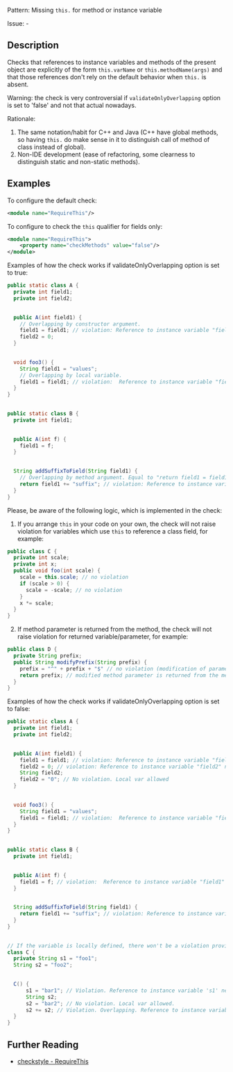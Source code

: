 Pattern: Missing `this.` for method or instance variable

Issue: -

## Description

Checks that references to instance variables and methods of the present object are explicitly of the form `this.varName` or `this.methodName(args)` and that those references don't rely on the default behavior when `this.` is absent. 

Warning: the check is very controversial if `validateOnlyOverlapping` option is set to 'false' and not that actual nowadays. 

Rationale: 

  1. The same notation/habit for C++ and Java (C++ have global methods, so having `this.` do make sense in it to distinguish call of method of class instead of global). 
  2. Non-IDE development (ease of refactoring, some clearness to distinguish static and non-static methods). 

## Examples

To configure the default check: 


```xml
<module name="RequireThis"/>
```
        

To configure to check the `this` qualifier for fields only: 


```xml
<module name="RequireThis">
    <property name="checkMethods" value="false"/>
</module>
```
        

Examples of how the check works if validateOnlyOverlapping option is set to true: 


```java
public static class A {
  private int field1;
  private int field2;
 

  public A(int field1) {
    // Overlapping by constructor argument.
    field1 = field1; // violation: Reference to instance variable "field1" needs "this".
    field2 = 0;
  }
 

  void foo3() {
    String field1 = "values";
    // Overlapping by local variable.
    field1 = field1; // violation:  Reference to instance variable "field1" needs "this".
  }
}
 

public static class B {
  private int field1;
 

  public A(int f) {
    field1 = f;
  }
 

  String addSuffixToField(String field1) {
    // Overlapping by method argument. Equal to "return field1 = field1 + "suffix";"
    return field1 += "suffix"; // violation: Reference to instance variable "field1" needs "this".
  }
}
```
       

Please, be aware of the following logic, which is implemented in the check: 

1) If you arrange `this` in your code on your own, the check will not raise violation for variables which use `this` to reference a class field, for example: 


```java
public class C {
  private int scale;
  private int x;
  public void foo(int scale) {
    scale = this.scale; // no violation
    if (scale > 0) {
      scale = -scale; // no violation
    }
    x *= scale;
  }
}
```
       

2) If method parameter is returned from the method, the check will not raise violation for returned variable/parameter, for example: 


```java
public class D {
  private String prefix;
  public String modifyPrefix(String prefix) {
    prefix = "^" + prefix + "$" // no violation (modification of parameter)
    return prefix; // modified method parameter is returned from the method
  }
}
```
       

Examples of how the check works if validateOnlyOverlapping option is set to false: 


```java
public static class A {
  private int field1;
  private int field2;
 

  public A(int field1) {
    field1 = field1; // violation: Reference to instance variable "field1" needs "this".
    field2 = 0; // violation: Reference to instance variable "field2" needs "this".
    String field2;
    field2 = "0"; // No violation. Local var allowed
  }
 

  void foo3() {
    String field1 = "values";
    field1 = field1; // violation:  Reference to instance variable "field1" needs "this".
  }
}
 

public static class B {
  private int field1;
 

  public A(int f) {
    field1 = f; // violation:  Reference to instance variable "field1" needs "this".
  }
 

  String addSuffixToField(String field1) {
    return field1 += "suffix"; // violation: Reference to instance variable "field1" needs "this".
  }
}
 

// If the variable is locally defined, there won't be a violation provided the variable doesn't overlap.
class C {
  private String s1 = "foo1";
  String s2 = "foo2";
 

  C() {
      s1 = "bar1"; // Violation. Reference to instance variable 's1' needs "this.".
      String s2;
      s2 = "bar2"; // No violation. Local var allowed.
      s2 += s2; // Violation. Overlapping. Reference to instance variable 's2' needs "this.".
  }
}
```

## Further Reading

* [checkstyle - RequireThis](http://checkstyle.sourceforge.net/config_coding.html#RequireThis)
